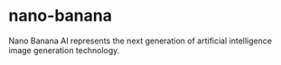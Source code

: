 # nano-banana
Nano Banana AI represents the next generation of artificial intelligence image generation technology. 
